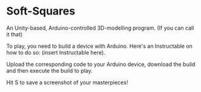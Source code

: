 # Soft-Squares
An Unity-based, Arduino-controlled 3D-modelling program. (If you can call it that)

To play, you need to build a device with Arduino. Here's an Instructable on how to do so: (insert Instructable here).

Upload the corresponding code to your Arduino device, download the build and then execute the build to play. 

Hit S to save a screenshot of your masterpieces! 